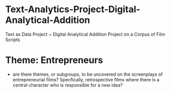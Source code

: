 # Text-Analytics-Project-Digital-Analytical-Addition
Text as Data Project ~ Digital Analytical Addition
Project on a Corpus of Film Scripts 
# Theme: Entrepreneurs
  - are there themes, or subgroups, to be uncovered on the screenplays of entrepreneurial films? Specfically, retrospective films where there is a central character who is responsible for a new idea?
